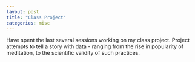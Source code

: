 ```yaml
---
layout: post
title: "Class Project"
categories: misc
---
```


Have spent the last several sessions working on my class project. Project attempts to tell a story with data - ranging from the rise in popularity of meditation, to the scientific validity of such practices.